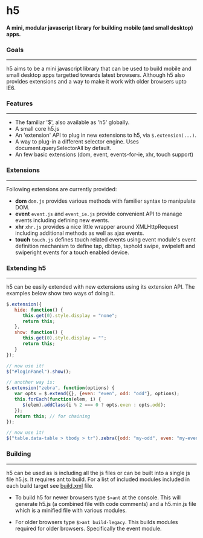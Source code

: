 # h5
#### A mini, modular javascript library for building mobile (and small desktop) apps.


### Goals
-----
h5 aims to be a mini javascript library that can be used to build mobile and small desktop apps targetted towards latest browsers. Although h5 also provides extensions and a way to make it work with older browsers upto IE6.


### Features
-----
- The familiar '$', also available as 'h5' globally.
- A small core h5.js
- An 'extension' API to plug in new extensions to h5, via `$.extension(...)`.
- A way to plug-in a different selector engine. Uses document.querySelectorAll by default.
- An few basic extensions (dom, event, events-for-ie, xhr, touch support)


### Extensions
-----
Following extensions are currently provided:

- __dom__   `dom.js` provides various methods with familier syntax to manipulate DOM.
- __event__ `event.js` and `event_ie.js` provide convenient API to manage events including defining new events.
- __xhr__   `xhr.js` provides a nice little wrapper around XMLHttpRequest including additional methods as well as ajax events.
- __touch__ `touch.js` defines touch related events using event module's event definition mechanism to define tap, dbltap, taphold swipe, swipeleft and swiperight events for a touch enabled device.

### Extending h5
-----
h5 can be easily extended with new extensions using its extension API. The examples below show two ways of doing it.

```javascript
$.extension({
   hide: function() {
      this.get(0).style.display = "none";
      return this;
   },
   show: function() {
      this.get(0).style.display = "";
      return this;
   }
});

// now use it!
$("#loginPanel").show();

// another way is:
$.extension("zebra", function(options) {
   var opts = $.extend({}, {even: "even", odd: "odd"}, options);
   this.forEach(function(elem, i) {
      $(elem).addClass(i % 2 === 0 ? opts.even : opts.odd);
   });
   return this; // for chaining
});

// now use it!
$("table.data-table > tbody > tr").zebra({odd: "my-odd", even: "my-even"});
```

### Building
-----
h5 can be used as is including all the js files or can be built into a single js file h5.js. It requires ant to build. For a list of included modules included in each build target see [build.xml](blob/master/build.xml) file.

- To build h5 for newer browsers type `$>ant` at the console.
  This will generate h5.js (a combined file with code comments) and a h5.min.js file which is a minified file with various modules. 

- For older browsers type `$>ant build-legacy`. This builds modules required for older browsers.   Specifically the event module.

